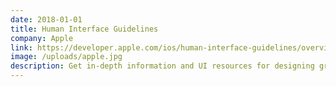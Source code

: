 ```yaml
---
date: 2018-01-01
title: Human Interface Guidelines
company: Apple
link: https://developer.apple.com/ios/human-interface-guidelines/overview/themes/
image: /uploads/apple.jpg
description: Get in-depth information and UI resources for designing great apps that integrate seamlessly with Apple platforms.
---
```

